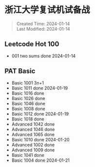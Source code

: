 # 浙江大学复试机试备战

> Created Time: 2024-01-14  
> Last Modified: 2024-01-14


## Leetcode Hot 100

- 001 two sums done 2024-01-14

## PAT Basic
- Basic 1001 3n+1
- Basic 1011 done 2024-01-19
- Basic 1016 done 
- Basic 1026 done
- Basic 1046 done
- Basic 1008 done
- Basic 1012 done 2024-01-19
- Basic 1018 done
- Advanced 1042 done
- Advanced 1046 done
- Advanced 1065 done
- Basic 1010 done 2024-01-20
- Advanced 1002 done
- Advanced 1009 done
- Basic 1041 done
- Basic 1004 done 2024-01-21
